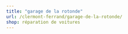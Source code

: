 ```yaml
---
title: "garage de la rotonde"
url: /clermont-ferrand/garage-de-la-rotonde/
shop: réparation de voitures
---
```

